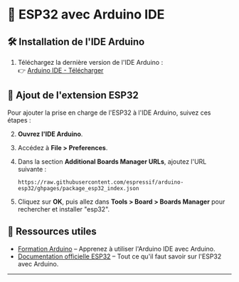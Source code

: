 # 🚀 ESP32 avec Arduino IDE

## 🛠️ Installation de l'IDE Arduino

1. Téléchargez la dernière version de l'IDE Arduino  :  
   👉 [Arduino IDE - Télécharger](https://www.arduino.cc/en/Main/Software)


## 🔧 Ajout de l'extension ESP32

Pour ajouter la prise en charge de l'ESP32 à l'IDE Arduino, suivez ces étapes :

2. **Ouvrez l'IDE Arduino**.
3. Accédez à **File > Preferences**.
4. Dans la section **Additional Boards Manager URLs**, ajoutez l'URL suivante :

   ```
   https://raw.githubusercontent.com/espressif/arduino-esp32/ghpages/package_esp32_index.json
   ```


5. Cliquez sur **OK**, puis allez dans **Tools > Board > Boards Manager** pour rechercher et installer "esp32".



## 🔗 Ressources utiles

- [Formation Arduino](../Arduino/arduino-code) – Apprenez à utiliser l'Arduino IDE avec Arduino.
- [Documentation officielle ESP32](https://docs.espressif.com/projects/arduino-esp32/en/latest/) – Tout ce qu'il faut savoir sur l'ESP32 avec Arduino.

---
